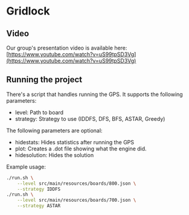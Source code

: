 # Gridlock

## Video
Our group's presentation video is available here: [https://www.youtube.com/watch?v=uS99tpSD3Vg](https://www.youtube.com/watch?v=uS99tpSD3Vg)

## Running the project
There's a script that handles running the GPS.
It supports the following parameters:

- level: Path to board
- strategy: Strategy to use (IDDFS, DFS, BFS, ASTAR, Greedy)

The following parameters are optional:

- hidestats: Hides statistics after running the GPS
- plot: Creates a .dot file showing what the engine did.
- hidesolution: Hides the solution

Example usage:
```bash
./run.sh \
    --level src/main/resources/boards/800.json \
    --strategy IDDFS
./run.sh \
    --level src/main/resources/boards/700.json \
    --strategy ASTAR
```
